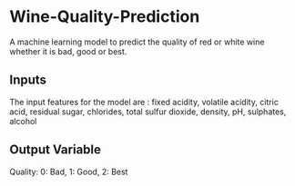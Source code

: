 # Wine-Quality-Prediction
A machine learning model to predict the quality of red or white wine whether it is bad, good or best.

## Inputs 
The input features for the model are : fixed acidity, volatile acidity, citric acid, residual sugar, chlorides, total sulfur dioxide, density, pH, sulphates, alcohol


## Output Variable
Quality: 0: Bad, 1: Good, 2: Best
